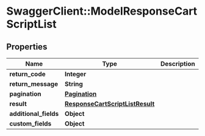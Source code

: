 # SwaggerClient::ModelResponseCartScriptList

## Properties
Name | Type | Description | Notes
------------ | ------------- | ------------- | -------------
**return_code** | **Integer** |  | [optional] 
**return_message** | **String** |  | [optional] 
**pagination** | [**Pagination**](Pagination.md) |  | [optional] 
**result** | [**ResponseCartScriptListResult**](ResponseCartScriptListResult.md) |  | [optional] 
**additional_fields** | **Object** |  | [optional] 
**custom_fields** | **Object** |  | [optional] 



